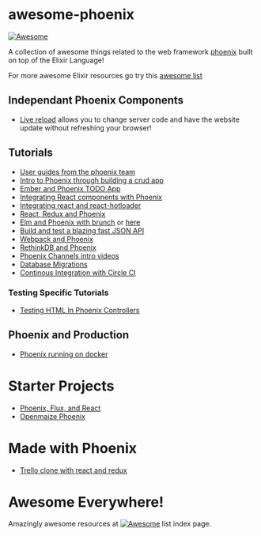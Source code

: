 # awesome-phoenix
[![Awesome](https://cdn.rawgit.com/sindresorhus/awesome/d7305f38d29fed78fa85652e3a63e154dd8e8829/media/badge.svg)](https://github.com/sindresorhus/awesome)

A collection of awesome things related to the web framework [phoenix](https://github.com/phoenixframework/phoenix) built on top of the Elixir Language!

For more awesome Elixir resources go try this [awesome list](https://github.com/h4cc/awesome-elixir)

## Independant Phoenix Components
* [Live reload](https://github.com/phoenixframework/phoenix_live_reload) allows you to change server code and have the website update without refreshing your browser!

## Tutorials
* [User guides from the phoenix team](https://github.com/phoenixframework/phoenix_guides)
* [Intro to Phoenix through building a crud app](http://phoenix.thefirehoseproject.com)
* [Ember and Phoenix TODO App](http://resolve.digital/blog/posts/creating-a-todo-application-using-the-phoenix-framework-and-ember-js)
* [Integrating React components with Phoenix](https://hashrocket.com/blog/posts/integrating-react-components-with-a-phoenix-application)
* [Integrating react and react-hotloader](http://mikker.github.io/2015/07/16/react-hot-loader-and-phoenix.html)
* [React, Redux and Phoenix](http://10consulting.com/2015/11/18/phoenix-react-redux-example/?utm_campaign=linkplug&utm_source=linkplug&utm_medium=linkplug&utm_content=linkplug&utm_term=linkplug)
* [Elm and Phoenix with brunch](https://medium.com/@diamondgfx/setting-up-elm-with-phoenix-be3a9f55bac2#.ng9je4t1s) or [here](http://terakilobyte.com/using-webpack-with-phoenix-and-elm/)
* [Build and test a blazing fast JSON API](https://robots.thoughtbot.com/testing-a-phoenix-elixir-json-api)
* [Webpack and Phoenix](http://matthewlehner.net/using-webpack-with-phoenix-and-elixir/)
* [RethinkDB and Phoenix](http://ryanswapp.com/2016/01/02/getting-started-with-rethinkdb-and-the-phoenix-framework-building-an-app/)
* [Phoenix Channels intro videos](https://plus.google.com/events/cqvlpe6o0dtkmqgg9qb6nm24u08)
* [Database Migrations](http://sergiotapia.me/2015/12/13/phoenix-framework-database-migrations/)
* [Continous Integration with Circle CI](http://zac.im/2015/11/24/continuous-integration-for-phoenix-apps-on-circleci/)

### Testing Specific Tutorials
* [Testing HTML In Phoenix Controllers](https://robots.thoughtbot.com/testing-phoenix-controllers-with-ex-machina)

## Phoenix and Production
* [Phoenix running on docker](https://shanesveller.com/blog/2015/06/11/running-a-phoenix-app-via-docker-compose/)

# Starter Projects
* [Phoenix, Flux, and React](https://github.com/fxg42/phoenix-flux-react)
* [Openmaize Phoenix](https://github.com/riverrun/openmaize-phoenix)

# Made with Phoenix
* [Trello clone with react and redux](https://react.rocks/example/phoenix-trello)

# Awesome Everywhere!
Amazingly awesome resources at [![Awesome](https://cdn.rawgit.com/sindresorhus/awesome/d7305f38d29fed78fa85652e3a63e154dd8e8829/media/badge.svg)](https://github.com/sindresorhus/awesome) list index page.

